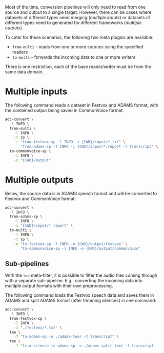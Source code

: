 Most of the time, conversion pipelines will only need to read from one
source and output to a single target. However, there can be cases where
datasets of different types need merging (*multiple inputs*) or datasets
of different types need to generated for different frameworks (*multiple outputs*).

To cater for these scenarios, the following two meta plugins are available:

* `from-multi` - reads from one or more sources using the specified readers
* `to-multi` - forwards the incoming data to one or more writers

There is one restriction, each of the base reader/writer must be from the
same data domain.


# Multiple inputs

The following command reads a dataset in Festvox 
and ADAMS format, with the combined output being saved in CommonVoice format:

```bash
adc-convert \
  -l INFO \
  from-multi \
    -l INFO \
    -t sp \
    -r "from-festvox-sp -l INFO -i {CWD}/input/*.txt" \
       "from-adams-sp -l INFO -i {CWD}/input/*.report -t transcript" \
  to-commonvoice-sp \
    -l INFO \
    -o "{CWD}/output"
```

# Multiple outputs

Below, the source data is in ADAMS speech format and will be
converted to Festvox and CommonVoice format:

```bash
adc-convert \
  -l INFO \
  from-adams-sp \
    -l INFO \
    -i "{CWD}/input/*.report" \
  to-multi \
    -l INFO \
    -t sp \
    -w "to-festvox-sp -l INFO -o {CWD}/output/festvox" \
       "to-commonvoice-sp -l INFO -o {CWD}/output/commonvoice"
```


## Sub-pipelines

With the `tee` meta-filter, it is possible to filter the audio files coming through with a separate
sub-pipeline. E.g., converting the incoming data into multiple output formats with their own
preprocessing.

The following command loads the Festvox speech data and saves them in ADAMS and split 
ADAMS format (after trimming silences) in one command:

```bash
adc-convert \
  -l INFO \
  from-festvox-sp \
    -l INFO \
    -i "./festvox/*.txt" \
  tee \
    -f "to-adams-sp -o ./adams-tee/ -t transcript" \
  tee \
    -f "trim-silence to-adams-sp -o ./adams-split-tee/ -t transcript --split_names train val test --split_ratios 70 15 15"
```
